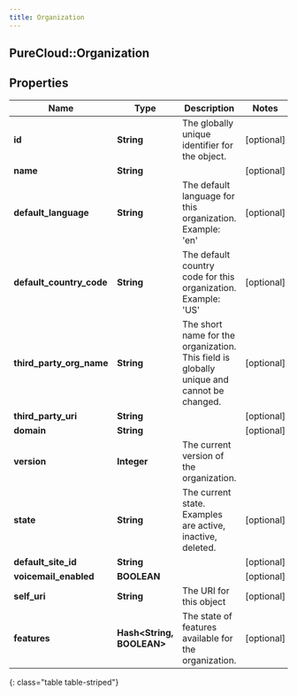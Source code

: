 ```yaml
---
title: Organization
---
```

## PureCloud::Organization

## Properties

|Name | Type | Description | Notes|
|------------ | ------------- | ------------- | -------------|
| **id** | **String** | The globally unique identifier for the object. | [optional] |
| **name** | **String** |  | [optional] |
| **default_language** | **String** | The default language for this organization. Example: &#39;en&#39; | [optional] |
| **default_country_code** | **String** | The default country code for this organization. Example: &#39;US&#39; | [optional] |
| **third_party_org_name** | **String** | The short name for the organization. This field is globally unique and cannot be changed. | [optional] |
| **third_party_uri** | **String** |  | [optional] |
| **domain** | **String** |  | [optional] |
| **version** | **Integer** | The current version of the organization. | |
| **state** | **String** | The current state. Examples are active, inactive, deleted. | [optional] |
| **default_site_id** | **String** |  | [optional] |
| **voicemail_enabled** | **BOOLEAN** |  | [optional] |
| **self_uri** | **String** | The URI for this object | [optional] |
| **features** | **Hash&lt;String, BOOLEAN&gt;** | The state of features available for the organization. | [optional] |
{: class="table table-striped"}


